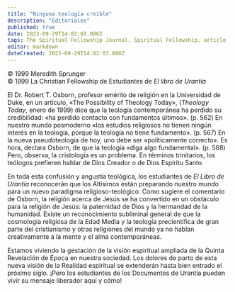 ```yaml
---
title: "Ninguna teología creíble"
description: "Editoriales"
published: true
date: 2023-09-29T14:02:03.086Z
tags: The Spiritual Fellowship Journal, Spiritual Fellowship, article
editor: markdown
dateCreated: 2023-09-29T14:02:03.086Z
---
```



<p class="v-card v-sheet theme--light grey lighten-3 px-2">© 1999 Meredith Sprunger<br>© 1999 La Christian Fellowship de Estudiantes de <i>El libro de Urantia</i></p>


El Dr. Robert T. Osborn, profesor emérito de religión en la Universidad de Duke, en un artículo, «The Possibility of Theology Today», (_Theology Today_, enero de 1999) dice que la teología contemporánea ha perdido su credibilidad: «ha perdido contacto con fundamentos últimos». (p. 562) En nuestro mundo posmoderno «los estudios religiosos no tienen ningún interés en la teología, porque la teología no tiene fundamento». (p. 567) En la nueva pseudoteología de hoy, uno debe ser «políticamente correcto». Es hora, declara Osborn, de que la teología «diga algo fundamental». (p. 568) Pero, observa, la cristología es un problema. En términos trinitarios, los teólogos prefieren hablar de Dios Creador o de Dios Espíritu Santo.

En toda esta confusión y angustia teológica, los estudiantes de _El Libro de Urantia_ reconocerán que los Altísimos están preparando nuestro mundo para un nuevo paradigma religioso-teológico. Como sugiere el comentario de Osborn, la religión acerca de Jesús se ha convertido en un obstáculo para la religión de Jesús: la paternidad de Dios y la hermandad de la humanidad. Existe un reconocimiento subliminal general de que la cosmología religiosa de la Edad Media y la teología precientífica de gran parte del cristianismo y otras religiones del mundo ya no hablan creativamente a la mente y el alma contemporáneas.

Estamos viviendo la gestación de la visión espiritual ampliada de la Quinta Revelación de Época en nuestra sociedad. Los dolores de parto de esta nueva visión de la Realidad espiritual se extenderán hasta bien entrado el próximo siglo. ¡Pero los estudiantes de los Documentos de Urantia pueden vivir su mensaje liberador aquí y cómo!

